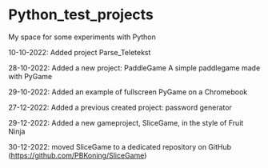 # Python_test_projects
My space for some experiments with Python

10-10-2022: Added project Parse_Teletekst

28-10-2022: Added a new project: PaddleGame
A simple paddlegame made with PyGame

29-10-2022: Added an example of fullscreen PyGame on a Chromebook

27-12-2022: Added a previous created project: password generator

29-12-2022: Added a new gameproject, SliceGame, in the style of Fruit Ninja

30-12-2022: moved SliceGame to a dedicated repository on GitHub (https://github.com/PBKoning/SliceGame)